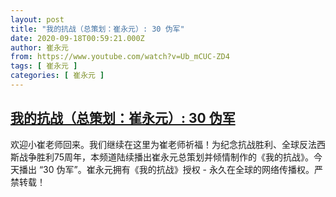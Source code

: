 ```yaml
---
layout: post
title: "我的抗战（总策划：崔永元）: 30 伪军"
date: 2020-09-18T00:59:21.000Z
author: 崔永元
from: https://www.youtube.com/watch?v=Ub_mCUC-ZD4
tags: [ 崔永元 ]
categories: [ 崔永元 ]
---
```

<!--1600390761000-->
[我的抗战（总策划：崔永元）: 30 伪军](https://www.youtube.com/watch?v=Ub_mCUC-ZD4)
------

<div>
欢迎小崔老师回来。我们继续在这里为崔老师祈福！为纪念抗战胜利、全球反法西斯战争胜利75周年，本频道陆续播出崔永元总策划并倾情制作的《我的抗战》。今天播出 “30 伪军”。崔永元拥有《我的抗战》授权 - 永久在全球的网络传播权。严禁转载！
</div>
